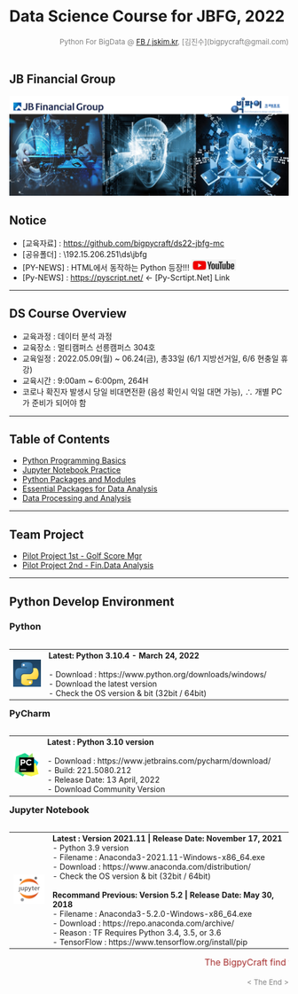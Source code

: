 
# Data Science Course for JBFG, 2022

<div align='right'><font size=2 color='gray'>Python For BigData @ <font color='blue'><a href='https://www.facebook.com/jskim.kr'>FB / jskim.kr</a></font>, [김진수](bigpycraft@gmail.com)</font></div>
<br>

## JB Financial Group

<img src="./images/img_main_top.png">

## Notice 
- [교육자료] : https://github.com/bigpycraft/ds22-jbfg-mc
- [공유폴더] : \192.15.206.251\ds\jbfg
- [PY-NEWS] : HTML에서 동작하는 Python 등장!!! [![youtube](images/youtube.png)](https://www.youtube.com/watch?v=EZL-jobhKfo) 
- [Py-NEWS] : https://pyscript.net/  ← [Py-Scrtipt.Net] Link 

<hr>

## DS Course Overview
- 교육과정 : 데이터 분석 과정
- 교육장소 : 멀티캠퍼스 선릉캠퍼스 304호
- 교육일정 : 2022.05.09(월) ~ 06.24(금), 총33일 (6/1 지방선거일, 6/6 현충일 휴강)
- 교육시간 : 9:00am ~ 6:00pm, 264H
- 코로나 확진자 발생시 당일 비대면전환 (음성 확인시 익일 대면 가능), ∴ 개별 PC가 준비가 되어야 함

<hr>

## Table of Contents
- [Python Programming Basics             ][Sect-A]
- [Jupyter Notebook Practice             ][Sect-B]
- [Python Packages and Modules           ][Sect-C]
- [Essential Packages for Data Analysis  ][Sect-D]
- [Data Processing and Analysis          ][Sect-E]

<hr>

## Team Project
- [Pilot Project 1st - Golf Score Mgr    ][Proj-1]
- [Pilot Project 2nd - Fin.Data Analysis ][Proj-2]


[Sect-A]: ./Sect-A/                  "Go Sect-A"
[Sect-B]: ./Sect-B/                  "Go Sect-B"
[Sect-C]: ./Sect-C/                  "Go Sect-C"
[Sect-D]: ./Sect-D/                  "Go Sect-D"
[Sect-E]: ./Sect-E/                  "Go Sect-E"

[Proj-1]: ./Team-Project/pilot_project_1st/   "Go Proj-1"
[Proj-2]: ./Team-Project/pilot_project_2nd/   "Go Proj-2"

<hr> 

## Python Develop Environment

### Python

<table align="left">
    <tr align="left">
        <td width="200">
            <a href="https://www.python.org/">
            <img src="./images/python-logo.png" width="150" />
            </a>
        </td>
        <td width="800">
<div align="left">
<b> Latest: Python 3.10.4 - March 24, 2022</b>
<br/><br/>
- Download : https://www.python.org/downloads/windows/
<br/>
- Download the latest version 
<br/>
- Check the OS version & bit (32bit / 64bit)
</div></td>
    </tr>
</table>
<br/>
<br/>

### PyCharm

<table align="left">
    <tr align="left">
        <td width="200">
            <a href="https://www.jetbrains.com/pycharm/">
            <img src="./images/pycharm-logo.png" width="150" />
            </a>
        </td>
        <td width="800">
<div align="left">
<b> Latest : Python 3.10 version</b>
<br/><br/>
- Download : https://www.jetbrains.com/pycharm/download/
<br/>
- Build: 221.5080.212
<br/>
- Release Date: 13 April, 2022
<br/>
- Download Community Version 
</div></td>
    </tr>
</table>
<br/>
<br/>

### Jupyter Notebook

<table align="left">
    <tr align="left">
        <td width="200">
            <a href="https://www.anaconda.com/distribution/">
            <img src="./images/jupyter.jpg" width="150" />
            </a>
        </td>
        <td width="800">
<div align="left">
<b> Latest : Version 2021.11 | Release Date: November 17, 2021 </b>
<br/>
- Python 3.9 version
<br/>
- Filename : Anaconda3-2021.11-Windows-x86_64.exe
<br/>
- Download : https://www.anaconda.com/distribution/
<br/>
- Check the OS version & bit (32bit / 64bit)
</div>
<br/>
<div align="left">
<b> Recommand Previous: Version 5.2 | Release Date: May 30, 2018 </b>
<br/>
- Filename : Anaconda3-5.2.0-Windows-x86_64.exe
<br/>
- Download : https://repo.anaconda.com/archive/
<br/>
- Reason : TF Requires Python 3.4, 3.5, or 3.6 
<br/>
- TensorFlow : https://www.tensorflow.org/install/pip
</div></td>
    </tr>
</table>
<br/>
<br/>


<marquee><font size=3 color='brown'>The BigpyCraft find the information to design valuable society with Technology & Craft.</font></marquee>
<div align='right'><font size=2 color='gray'> &lt; The End &gt; </font></div>
